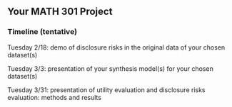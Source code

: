 ## Your MATH 301 Project

### Timeline (tentative)

Tuesday 2/18: demo of disclosure risks in the original data of your chosen dataset(s)

Tuesday 3/3: presentation of your synthesis model(s) for your chosen dataset(s)

Tuesday 3/31: presentation of utility evaluation and disclosure risks evaluation: methods and results
